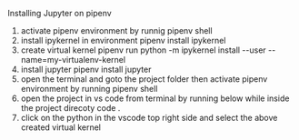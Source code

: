 Installing Jupyter on pipenv

1. activate pipenv environment by runnig
   pipenv shell
2. install ipykernel in environment
   pipenv install ipykernel
3. create virtual kernel
   pipenv run python -m ipykernel install --user --name=my-virtualenv-kernel
4. install jupyter
   pipenv install jupyter
5. open the terminal and goto the project folder then activate pipenv environment by running
   pipenv shell
6. open the project in vs code from terminal by running below while inside the project direcoty
   code .
7. click on the python in the vscode top right side and select the above created virtual kernel
